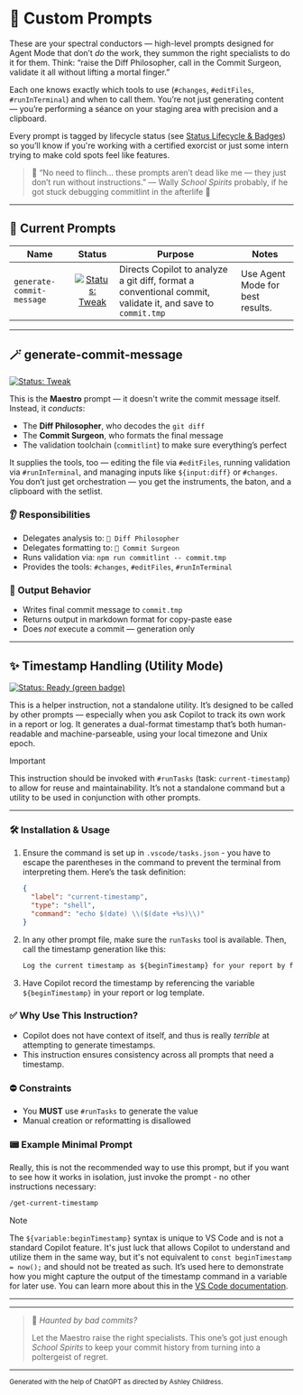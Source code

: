 # 🎼 Custom Prompts

These are your spectral conductors — high-level prompts designed for Agent Mode that don’t _do_ the work, they summon the right specialists to do it for them. Think: “raise the Diff Philosopher, call in the Commit Surgeon, validate it all without lifting a mortal finger.”

Each one knows exactly which tools to use (`#changes`, `#editFiles`, `#runInTerminal`) and when to call them. You’re not just generating content — you’re performing a séance on your staging area with precision and a clipboard.

Every prompt is tagged by lifecycle status (see [Status Lifecycle & Badges](../../docs/status-badge-lifecycle.md)) so you’ll know if you're working with a certified exorcist or just some intern trying to make cold spots feel like features.

> 🦄 “No need to flinch... these prompts aren’t dead like me — they just don’t run without instructions.”
> — Wally _School Spirits_ probably, if he got stuck debugging commitlint in the afterlife 👻

---

## 📄 Current Prompts

| Name | Status | Purpose | Notes |
| - | :-: | - | - |
| `generate-commit-message` | [![Status: Tweak](https://img.shields.io/badge/status-tweak-FB5607.svg)](#-generate-commit-message) | Directs Copilot to analyze a git diff, format a conventional commit, validate it, and save to `commit.tmp` | Use Agent Mode for best results. |

---

## 🪄 generate-commit-message

[![Status: Tweak](https://img.shields.io/badge/status-tweak-FB5607.svg)](#-generate-commit-message)

This is the **Maestro** prompt — it doesn't write the commit message itself. Instead, it _conducts_:

- The **Diff Philosopher**, who decodes the `git diff`
- The **Commit Surgeon**, who formats the final message
- The validation toolchain (`commitlint`) to make sure everything’s perfect

It supplies the tools, too — editing the file via `#editFiles`, running validation via `#runInTerminal`, and managing inputs like `${input:diff}` or `#changes`. You don’t just get orchestration — you get the instruments, the baton, and a clipboard with the setlist.

### 👂 Responsibilities

- Delegates analysis to: `🎩 Diff Philosopher`
- Delegates formatting to: `🧠 Commit Surgeon`
- Runs validation via: `npm run commitlint -- commit.tmp`
- Provides the tools: `#changes`, `#editFiles`, `#runInTerminal`

### 💾 Output Behavior

- Writes final commit message to `commit.tmp`
- Returns output in markdown format for copy-paste ease
- Does _not_ execute a commit — generation only

---

## ✨ Timestamp Handling (Utility Mode)

[![Status: Ready (green badge)](https://img.shields.io/badge/status-ready-007F5F.svg)](#-timestamp-handling-utility-mode)

This is a helper instruction, not a standalone utility. It’s designed to be called by other prompts — especially when you ask Copilot to track its own work in a report or log. It generates a dual-format timestamp that’s both human-readable and machine-parseable, using your local timezone and Unix epoch.

> [!IMPORTANT]
>
> This instruction should be invoked with `#runTasks` (task: `current-timestamp`) to allow for reuse and maintainability. It’s not a standalone command but a utility to be used in conjunction with other prompts.

---

### 🛠️ Installation & Usage

1. Ensure the command is set up in `.vscode/tasks.json` - you have to escape the parentheses in the command to prevent the terminal from interpreting them. Here’s the task definition:

   ```json
   {
     "label": "current-timestamp",
     "type": "shell",
     "command": "echo $(date) \\($(date +%s)\\)"
   }
   ```

2. In any other prompt file, make sure the `runTasks` tool is available. Then, call the timestamp generation like this:

   ```markdown
   Log the current timestamp as ${beginTimestamp} for your report by following [get-current-timestamp](./get-current-timestamp.prompt.md)
   ```

3. Have Copilot record the timestamp by referencing the variable `${beginTimestamp}` in your report or log template.

### ✅ Why Use This Instruction?

- Copilot does not have context of itself, and thus is really _terrible_ at attempting to generate timestamps.
- This instruction ensures consistency across all prompts that need a timestamp.

### ⛔ Constraints

- You **MUST** use `#runTasks` to generate the value
- Manual creation or reformatting is disallowed

### 📟 Example Minimal Prompt

Really, this is not the recommended way to use this prompt, but if you want to see how it works in isolation, just invoke the prompt - no other instructions necessary:

```markdown copy
/get-current-timestamp
```

> [!NOTE]
> The `${variable:beginTimestamp}` syntax is unique to VS Code and is not a standard Copilot feature. It's just luck that allows Copilot to understand and utilize them in the same way, but it's not equivalent to `const beginTimestamp = now();` and should not be treated as such.
> It’s used here to demonstrate how you might capture the output of the timestamp command in a variable for later use. You can learn more about this in the [VS Code documentation](https://code.visualstudio.com/docs/editor/variables-reference).

---

---

> 👻 _Haunted by bad commits?_
>
> Let the Maestro raise the right specialists. This one’s got just enough _School Spirits_ to keep your commit history from turning into a poltergeist of regret.

---

<small>Generated with the help of ChatGPT as directed by Ashley Childress.</small>
